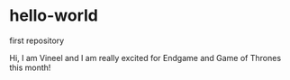 # hello-world
first repository

Hi, I am Vineel and I am really excited for Endgame and Game of Thrones this month!
